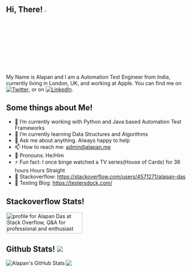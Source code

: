## Hi, There! <img src="https://raw.githubusercontent.com/MartinHeinz/MartinHeinz/master/wave.gif" width="4%" height="4%"/>

My Name is Alapan and I am a Automation Test Engineer from India, currently living in London, UK, and working at Apple. You can find me on [![Twitter][1.1]][1],  or on [![LinkedIn][2.1]][2].

## Some things about Me!
- 🔭 I’m currently working with Python and Java based Automation Test Frameworks
- 🌱 I’m currently learning Data Structures and Algorithms
- 💬 Ask me about anything. Always happy to help
- 📫 How to reach me: admin@alapan.me
- 🤵 Pronouns: He/Him
- ⚡ Fun fact: I once binge watched a TV series(House of Cards) for 36 hours Hours Straight
- 💾 Stackoverflow: https://stackoverflow.com/users/4571271/alapan-das
- 🐞 Testing Blog: https://testersdock.com/

## Stackoverflow Stats!
<a href="https://stackoverflow.com/users/4571271/alapan-das"><img src="https://stackoverflow.com/users/flair/4571271.png?theme=dark" width="208" height="58" alt="profile for Alapan Das at Stack Overflow, Q&amp;A for professional and enthusiast programmers" title="profile for Alapan Das at Stack Overflow, Q&amp;A for professional and enthusiast programmers"></a>

## Github Stats! ![](https://komarev.com/ghpvc/?username=alapanme)
<img align="left" src="https://github-readme-stats.vercel.app/api/?username=alapanme&show_icons=true&theme=default&hide_border=true" alt="Alapan's GitHub Stats" />
<img align="center" src="https://github-readme-stats.vercel.app/api/top-langs/?username=alapanme&hide=html,css,handlebars&hide_border=true" />

<!-- Social Media Icons and URLs -->
[1.1]: http://i.imgur.com/wWzX9uB.png
[2.1]: https://raw.githubusercontent.com/MartinHeinz/MartinHeinz/master/linkedin-3-16.png
[1]: https://twitter.com/alapanme
[2]: https://www.linkedin.com/in/alapandas/
